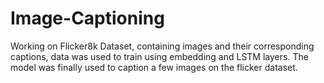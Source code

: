 # Image-Captioning

Working on Flicker8k Dataset, containing images and their corresponding captions, data was used to train using embedding and LSTM layers. The model was finally used to caption a few images on the flicker dataset.
